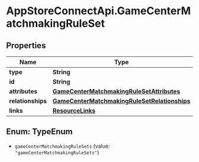 # AppStoreConnectApi.GameCenterMatchmakingRuleSet

## Properties

Name | Type | Description | Notes
------------ | ------------- | ------------- | -------------
**type** | **String** |  | 
**id** | **String** |  | 
**attributes** | [**GameCenterMatchmakingRuleSetAttributes**](GameCenterMatchmakingRuleSetAttributes.md) |  | [optional] 
**relationships** | [**GameCenterMatchmakingRuleSetRelationships**](GameCenterMatchmakingRuleSetRelationships.md) |  | [optional] 
**links** | [**ResourceLinks**](ResourceLinks.md) |  | [optional] 



## Enum: TypeEnum


* `gameCenterMatchmakingRuleSets` (value: `"gameCenterMatchmakingRuleSets"`)




